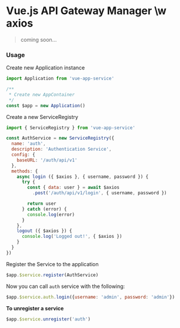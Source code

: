# Vue.js API Gateway Manager \w axios

> coming soon...

### Usage

Create new Application instance
```js
import Application from 'vue-app-service'

/**
 * Create new AppContainer
 */
const $app = new Application()
```

Create a new ServiceRegistry
```js
import { ServiceRegistry } from 'vue-app-service'

const AuthService = new ServiceRegistry({
  name: 'auth',
  description: 'Authentication Service',
  config: {
    baseURL: '/auth/api/v1'
  },
  methods: {
    async login ({ $axios }, { username, password }) {
      try {
        const { data: user } = await $axios
          .post('/auth/api/v1/login', { username, password })

        return user
      } catch (error) {
        console.log(error)
      }
    },
    logout ({ $axios }) {
      console.log('Logged out!', { $axios })
    }
  }
})
```

Register the Service to the application
```js
$app.$service.register(AuthService)
```

Now you can call `auth` service with the following:
```js
$app.$service.auth.login({username: 'admin', password: 'admin'})
```

**To unregister a service**
```js
$app.$service.unregister('auth')
```
